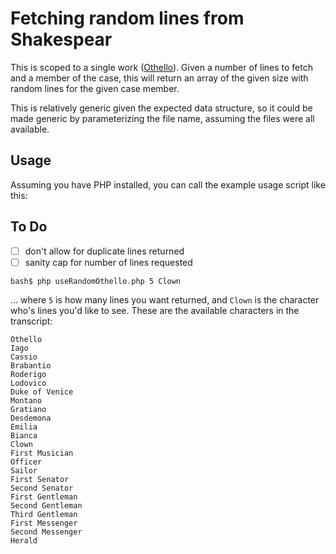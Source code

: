 # Fetching random lines from Shakespear

This is scoped to a single work ([Othello](https://github.com/severdia/PlayShakespeare.com-XML/blob/master/playshakespeare_editions/ps_othello.xml)). Given a number of lines to fetch and a member of the case, this will return an array of the given size with random lines for the given case member.

This is relatively generic given the expected data structure, so it could be made generic by parameterizing the file name, assuming the files were all available.

## Usage

Assuming you have PHP installed, you can call the example usage script like this:

## To Do

- [ ] don't allow for duplicate lines returned
- [ ] sanity cap for number of lines requested

```
bash$ php useRandomOthello.php 5 Clown
```

... where `5` is how many lines you want returned, and `Clown` is the character who's lines you'd like to see. These are the available characters in the transcript:

```
Othello
Iago
Cassio
Brabantio
Roderigo
Lodovico
Duke of Venice
Montano
Gratiano
Desdemona
Emilia
Bianca
Clown
First Musician
Officer
Sailor
First Senator
Second Senator
First Gentleman
Second Gentleman
Third Gentleman
First Messenger
Second Messenger
Herald
```
